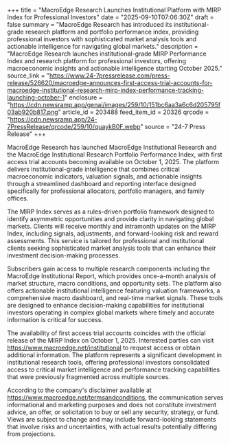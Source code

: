 +++
title = "MacroEdge Research Launches Institutional Platform with MIRP Index for Professional Investors"
date = "2025-09-10T07:06:30Z"
draft = false
summary = "MacroEdge Research has introduced its institutional-grade research platform and portfolio performance index, providing professional investors with sophisticated market analysis tools and actionable intelligence for navigating global markets."
description = "MacroEdge Research launches institutional-grade MIRP Performance Index and research platform for professional investors, offering macroeconomic insights and actionable intelligence starting October 2025."
source_link = "https://www.24-7pressrelease.com/press-release/526620/macroedge-announces-first-access-trial-accounts-for-macroedge-institutional-research-mirp-index-performance-tracking-launching-october-1"
enclosure = "https://cdn.newsramp.app/genai/images/259/10/151bc6aa3a6c6d205795f03ab920b817.png"
article_id = 203488
feed_item_id = 20326
qrcode = "https://cdn.newsramp.app/24-7PressRelease/qrcode/259/10/quaykB0F.webp"
source = "24-7 Press Release"
+++

<p>MacroEdge Research has launched MacroEdge Institutional Research and the MacroEdge Institutional Research Portfolio Performance Index, with first access trial accounts becoming available on October 1, 2025. The platform delivers institutional-grade intelligence that combines critical macroeconomic indicators, valuation signals, and actionable insights through a streamlined dashboard and reporting interface designed specifically for professional allocators, portfolio managers, and family offices.</p><p>The MIRP Index serves as a rules-driven portfolio framework designed to identify asymmetric opportunities and provide clarity in navigating global markets. Clients will receive monthly and intramonth updates on the MIRP Index, including signals, adjustments, and forward-looking risk and reward assessments. This service is tailored for professional and institutional clients seeking sophisticated market analysis tools that can enhance their investment decision-making processes.</p><p>Subscribers gain access to multiple research components including the MacroEdge Institutional Report, which provides once-a-month analysis of market structure, macro conditions, and opportunity sets. The platform also offers actionable institutional intelligence featuring valuation frameworks, a comprehensive macro dashboard, and real-time market signals. These tools are designed to enhance decision-making capabilities for institutional investors operating in complex global markets where timely and accurate information is critical for success.</p><p>The availability of first access trial accounts coincides with the official release of the MIRP Index on October 1, 2025. Interested parties can visit <a href="https://www.macroedge.net/institutional" rel="nofollow" target="_blank">https://www.macroedge.net/institutional</a> to request access or obtain additional information. The platform represents a significant development in institutional research tools, offering professional investors consolidated access to critical market intelligence and performance tracking capabilities that were previously fragmented across multiple sources.</p><p>According to the company's disclaimer available at <a href="https://www.macroedge.net/termsandconditions" rel="nofollow" target="_blank">https://www.macroedge.net/termsandconditions</a>, the communication serves informational and marketing purposes and does not constitute investment advice, an offer, or solicitation to buy or sell any security, strategy, or fund. Views are subject to change and may include forward-looking statements that involve risks and uncertainties, with actual results potentially differing from projections.</p>